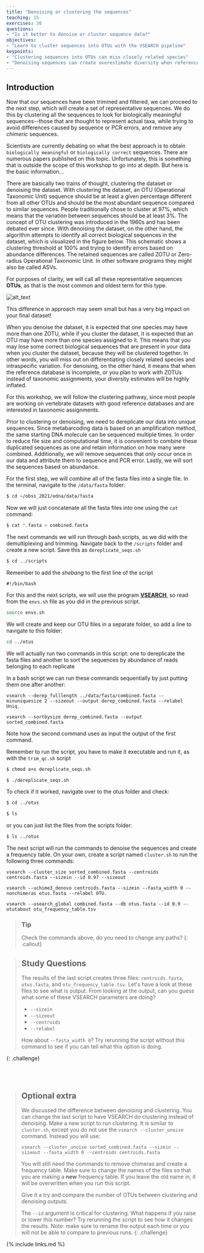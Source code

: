 ```yaml
---
title: "Denoising or clustering the sequences"
teaching: 15
exercises: 30
questions:
- "Is it better to denoise or cluster sequence data?"
objectives:
- "Learn to cluster sequences into OTUs with the VSEARCH pipeline"
keypoints:
- "Clustering sequences into OTUs can miss closely related species"
- "Denoising sequences can create overestimate diversity when reference databases are incomplete"
---
```


## Introduction

Now that our sequences have been trimmed and filtered, we can proceed to the next step, which will create a set of representative sequences. We do this by clustering all the sequences to look for biologically meaningful sequences--those that are thought to represent actual taxa, while trying to avoid differences caused by sequence or PCR errors, and remove any *chimeric* sequences.

Scientists are currently debating on what the best approach is to obtain `biologically meaningful` or `biologically correct` sequences. There are numerous papers published on this topic. Unfortunately, this is something that is outside the scope of this workshop to go into at depth. But here is the basic information…  
  
There are basically two trains of thought, clustering the dataset or denoising the dataset. With clustering the dataset, an OTU (Operational Taxonomic Unit) sequence should be at least a given percentage different from all other OTUs and should be the most abundant sequence compared to similar sequences. People traditionally chose to cluster at 97%, which means that the variation between sequences should be at least 3%. The concept of OTU clustering was introduced in the 1960s and has been debated ever since. With denoising the dataset, on the other hand, the algorithm attempts to identify all correct biological sequences in the dataset, which is visualized in the figure below. This schematic shows a clustering threshold at 100% and trying to identify errors based on abundance differences. The retained sequences are called ZOTU or Zero-radius Operational Taxonomic Unit. In other software programs they might also be called ASVs.

For purposes of clarity, we will call all these representative sequences **OTUs**, as that is the most common and oldest term for this type.

![alt_text](../fig/chapter_6_denoising_explanation.gif)

This difference in approach may seem small but has a very big impact on your final dataset!  
  
When you denoise the dataset, it is expected that one species may have more than one ZOTU, while if you cluster the dataset, it is expected that an OTU may have more than one species assigned to it. This means that you may lose some correct biological sequences that are present in your data when you cluster the dataset, because they will be clustered together. In other words, you will miss out on differentiating closely related species and intraspecific variation. For denoising, on the other hand, it means that when the reference database is incomplete, or you plan to work with ZOTUs instead of taxonomic assignments, your diversity estimates will be highly inflated.  
  
For this workshop, we will follow the clustering pathway, since most people are working on vertebrate datasets with good reference databases and are interested in taxonomic assignments.


Prior to clustering or denoising, we need to dereplicate our data into unique sequences. Since metabarcoding data is based on an amplification method, the same starting DNA molecule can be sequenced multiple times. In order to reduce file size and computational time, it is convenient to combine these duplicated sequences as one and retain information on how many were combined. Additionally, we will remove sequences that only occur once in our data and attribute them to sequence and PCR error. Lastly, we will sort the sequences based on abundance.

For the first step, we will combine all of the fasta files into a single file. In the terminal, navigate to the `/data/fasta` folder:

```bash
$ cd ~/obss_2021/edna/data/fasta
```

Now we will just concatenate all the fasta files into one using the `cat` command:

```bash
$ cat *.fasta > combined.fasta
```




The next commands we will run through bash scripts, as we did with the demultiplexing and trimming. Navigate back to the `/scripts` folder and create a new script. Save this as `dereplicate_seqs.sh`

```bash
$ cd ../scripts
```

Remember to add the *shebang* to the first line of the script

```
#!/bin/bash
```

For this and the next scripts, we will use the program <a href="https://github.com/torognes/vsearch" target="_blank" rel="noopener noreferrer"><b>VSEARCH</b></a>, so read from the `envs.sh` file as you did in the previous script.

```bash
source envs.sh
```

We will create and keep our OTU files in a separate folder, so add a line to navigate to this folder:

```bash
cd ../otus
```

We will actually run two commands in this script: one to dereplicate the fasta files and another to sort the sequences by abundance of reads belonging to each replicate

In a bash script we can run these commands sequentially by just putting them one after another:

```
vsearch --derep_fulllength ../data/fasta/combined.fasta --minuniquesize 2 --sizeout --output derep_combined.fasta --relabel Uniq.

vsearch --sortbysize derep_combined.fasta --output sorted_combined.fasta

```

Note how the second command uses as input the output of the first command. 





Remember to run the script, you have to make it executable and run it, as with the `trim_qc.sh` script

```bash
$ chmod a+x dereplicate_seqs.sh

$ ./dereplicate_seqs.sh
```



To check if it worked, navigate over to the otus folder and check:

```bash
$ cd ../otus

$ ls
```

or you can just list the files from the scripts folder:

```bash
$ ls ../otus
```




The next script will run the commands to denoise the sequences and create a frequency table. On your own, create a script named `cluster.sh` to run the following three commands:

```
vsearch --cluster_size sorted_combined.fasta --centroids centroids.fasta --sizein --id 0.97 --sizeout

vsearch --uchime3_denovo centroids.fasta --sizein --fasta_width 0 --nonchimeras otus.fasta --relabel OTU.

vsearch --usearch_global combined.fasta --db otus.fasta --id 0.9 --otutabout otu_frequency_table.tsv
```

> ### Tip
> Check the commands above, do you need to change any paths?
{: .callout}

> ## Study Questions
> The results of the last script creates three files: `centroids.fasta`, `otus.fasta`, and `otu_frequency_table.tsv`. 
> Let's have a look at these files to see what is output. From looking at the output, can you guess what some of these VSEARCH parameters are doing?
> 
> - `--sizein`
> - `--sizeout`
> - `--centroids`
> - `--relabel`
> 
> How about `--fasta_width 0`? Try rerunning the script without this command to see if you can tell what this option is doing. 
> 
{: .challenge}

<br><br>

> ## Optional extra
> 
> We discussed the difference between denoising and clustering. You can change the last script to have VSEARCH do clustering instead of denoising. 
> Make a new script to run clustering. It is similar to `cluster.sh`, except you do not use the `vsearch --cluster_unoise` command. Instead you will use:
> 
> ```
> vsearch --cluster_unoise sorted_combined.fasta --sizein --sizeout --fasta_width 0 --centroids centroids.fasta
> ```
> 
> You will still need the commands to remove chimeras and create a frequency table. 
> Make sure to change the names of the files so that you are making a **new** frequency table. 
> If you leave the old name in, it will be overwritten when you run this script. 
> 
> Give it a try and compare the number of OTUs between clustering and denoising outputs. 
> 
> The `--id` argument is critical for clustering. What happens if you raise or lower this number? 
> Try rerunning the script to see how it changes the results. Note: make sure to rename the output each time or you will not be able to compare to previous runs. 
{: .challenge}


{% include links.md %}
